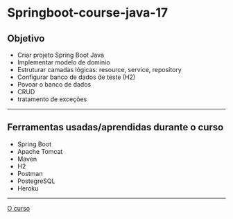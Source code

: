 # Springboot-course-java-17
## Objetivo
- Criar projeto Spring Boot Java
- Implementar modelo de domínio
- Estruturar camadas lógicas: resource, service, repository
- Configurar banco de dados de teste (H2)
- Povoar o banco de dados
- CRUD
- tratamento de exceções
---
## Ferramentas usadas/aprendidas durante o curso
- Spring Boot
- Apache Tomcat
- Maven
- H2
- Postman
- PostegreSQL
- Heroku
---
[O curso](https://www.udemy.com/course/java-curso-completo/)
